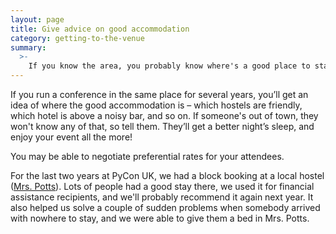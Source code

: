 ```yaml
---
layout: page
title: Give advice on good accommodation
category: getting-to-the-venue
summary:
  >-
    If you know the area, you probably know where's a good place to stay – and conversely, where you really *don't* want to stay.
---
```


If you run a conference in the same place for several years, you’ll get an idea of where the good accommodation is – which hostels are friendly, which hotel is above a noisy bar, and so on.
If someone's out of town, they won't know any of that, so tell them.
They’ll get a better night’s sleep, and enjoy your event all the more!

You may be able to negotiate preferential rates for your attendees.

For the last two years at PyCon UK, we had a block booking at a local hostel ([Mrs. Potts](http://www.mrspottsbackpackers.co.uk/)). Lots of people had a good stay there, we used it for financial assistance recipients, and we'll probably recommend it again next year.
It also helped us solve a couple of sudden problems when somebody arrived with nowhere to stay, and we were able to give them a bed in Mrs. Potts.
